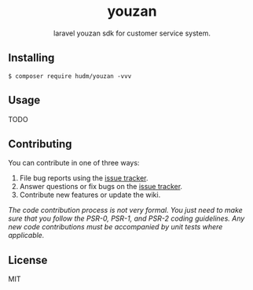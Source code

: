<h1 align="center"> youzan </h1>

<p align="center"> laravel youzan sdk for customer service system.</p>


## Installing

```shell
$ composer require hudm/youzan -vvv
```

## Usage

TODO

## Contributing

You can contribute in one of three ways:

1. File bug reports using the [issue tracker](https://github.com/hudm/youzan/issues).
2. Answer questions or fix bugs on the [issue tracker](https://github.com/hudm/youzan/issues).
3. Contribute new features or update the wiki.

_The code contribution process is not very formal. You just need to make sure that you follow the PSR-0, PSR-1, and PSR-2 coding guidelines. Any new code contributions must be accompanied by unit tests where applicable._

## License

MIT